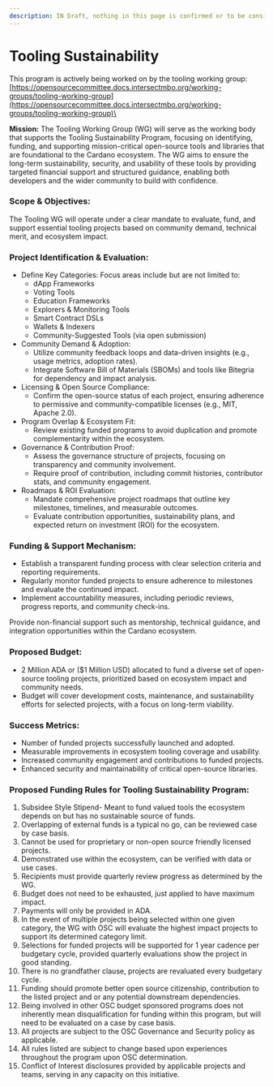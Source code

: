 ```yaml
---
description: IN Draft, nothing in this page is confirmed or to be considered final.
---
```


# Tooling Sustainability

This program is actively being worked on by the tooling working group:\
[https://opensourcecommittee.docs.intersectmbo.org/working-groups/tooling-working-group](https://opensourcecommittee.docs.intersectmbo.org/working-groups/tooling-working-group)\


**Mission:** The Tooling Working Group (WG) will serve as the working body that supports the Tooling Sustainability Program, focusing on identifying, funding, and supporting mission-critical open-source tools and libraries that are foundational to the Cardano ecosystem. The WG aims to ensure the long-term sustainability, security, and usability of these tools by providing targeted financial support and structured guidance, enabling both developers and the wider community to build with confidence.

### **Scope & Objectives:**

The Tooling WG will operate under a clear mandate to evaluate, fund, and support essential tooling projects based on community demand, technical merit, and ecosystem impact.

### Project Identification & Evaluation:

* Define Key Categories: Focus areas include but are not limited to:
  * dApp Frameworks
  * Voting Tools
  * Education Frameworks
  * Explorers & Monitoring Tools
  * Smart Contract DSLs
  * Wallets & Indexers
  * Community-Suggested Tools (via open submission)
* Community Demand & Adoption:
  * Utilize community feedback loops and data-driven insights (e.g., usage metrics, adoption rates).
  * Integrate Software Bill of Materials (SBOMs) and tools like Bitegria for dependency and impact analysis.
* Licensing & Open Source Compliance:
  * Confirm the open-source status of each project, ensuring adherence to permissive and community-compatible licenses (e.g., MIT, Apache 2.0).
* Program Overlap & Ecosystem Fit:
  * Review existing funded programs to avoid duplication and promote complementarity within the ecosystem.
* Governance & Contribution Proof:
  * Assess the governance structure of projects, focusing on transparency and community involvement.
  * Require proof of contribution, including commit histories, contributor stats, and community engagement.
* Roadmaps & ROI Evaluation:
  * Mandate comprehensive project roadmaps that outline key milestones, timelines, and measurable outcomes.
  * Evaluate contribution opportunities, sustainability plans, and expected return on investment (ROI) for the ecosystem.

### Funding & Support Mechanism:

* Establish a transparent funding process with clear selection criteria and reporting requirements.
* Regularly monitor funded projects to ensure adherence to milestones and evaluate the continued impact.
* Implement accountability measures, including periodic reviews, progress reports, and community check-ins.

Provide non-financial support such as mentorship, technical guidance, and integration opportunities within the Cardano ecosystem.

### Proposed Budget:

* 2 Million ADA or ($1 Million USD) allocated to fund a diverse set of open-source tooling projects, prioritized based on ecosystem impact and community needs.
* Budget will cover development costs, maintenance, and sustainability efforts for selected projects, with a focus on long-term viability.

### Success Metrics:

* Number of funded projects successfully launched and adopted.
* Measurable improvements in ecosystem tooling coverage and usability.
* Increased community engagement and contributions to funded projects.
* Enhanced security and maintainability of critical open-source libraries.

### Proposed Funding Rules for Tooling Sustainability Program:

1. Subsidee Style Stipend- Meant to fund valued tools the ecosystem depends on but has no sustainable source of funds.
2. Overlapping of external funds is a typical no go, can be reviewed case by case basis.
3. Cannot be used for proprietary or non-open source friendly licensed projects.
4. Demonstrated use within the ecosystem, can be verified with data or use cases.
5. Recipients must provide quarterly review progress as determined by the WG.
6. Budget does not need to be exhausted, just applied to have maximum impact.
7. Payments will only be provided in ADA.
8. In the event of multiple projects being selected within one given category, the WG with OSC will evaluate the highest impact projects to support its determined category limit.
9. Selections for funded projects will be supported for 1 year cadence per budgetary cycle, provided quarterly evaluations show the project in good standing.
10. There is no grandfather clause, projects are revaluated every budgetary cycle.
11. Funding should promote better open source citizenship, contribution to the listed project and or any potential downstream dependencies.
12. Being involved in other OSC budget sponsored programs does not inherently mean disqualification for funding within this program, but will need to be evaluated on a case by case basis.
13. All projects are subject to the OSC Governance and Security policy as applicable.
14. All rules listed are subject to change based upon experiences throughout the program upon OSC determination.
15. Conflict of Interest disclosures provided by applicable projects and teams, serving in any capacity on this initiative.
